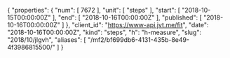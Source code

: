 {
  "properties": {
    "num": [
      7672
    ],
    "unit": [
      "steps"
    ],
    "start": [
      "2018-10-15T00:00:00Z"
    ],
    "end": [
      "2018-10-16T00:00:00Z"
    ],
    "published": [
      "2018-10-16T00:00:00Z"
    ]
  },
  "client_id": "https://www-api.jvt.me/fit",
  "date": "2018-10-16T00:00:00Z",
  "kind": "steps",
  "h": "h-measure",
  "slug": "2018/10/jlgvh",
  "aliases": [
    "/mf2/bf699db6-4131-435b-8e49-4f3986815500/"
  ]
}
